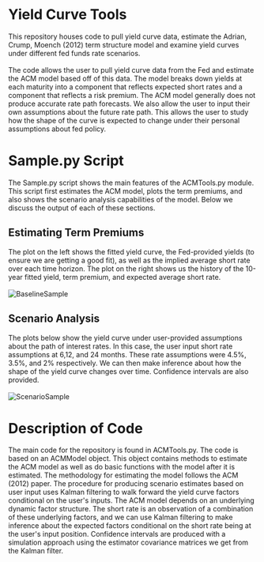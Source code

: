 # Yield Curve Tools
This repository houses code to pull yield curve data, estimate the Adrian, Crump, Moench (2012) term structure model and examine yield curves under different fed funds rate scenarios. \
\
The code allows the user to pull yield curve data from the Fed and estimate the ACM model based off of this data. The model breaks down yields at each maturity into a component that reflects expected short rates and a component that reflects a risk premium. The ACM model generally does not produce accurate rate path forecasts. We also allow the user to input their own assumptions about the future rate path. This allows the user to study how the shape of the curve is expected to change under their personal assumptions about fed policy.
# Sample.py Script
The Sample.py script shows the main features of the ACMTools.py module. This script first estimates the ACM model, plots the term premiums, and also shows the scenario analysis capabilities of the model. Below we discuss the output of each of these sections.
## Estimating Term Premiums
The plot on the left shows the fitted yield curve, the Fed-provided yields (to ensure we are getting a good fit), as well as the implied average short rate over each time horizon. The plot on the right shows us the history of the 10-year fitted yield, term premium, and expected average short rate.\
\
![BaselineSample](https://github.com/user-attachments/assets/90af3f39-ba99-438a-806b-4c1ca4eff5df)

## Scenario Analysis
The plots below show the yield curve under user-provided assumptions about the path of interest rates. In this case, the user input short rate assumptions at 6,12, and 24 months. These rate assumptions were 4.5%, 3.5%, and 2% respectively. We can then make inference about how the shape of the yield curve changes over time. Confidence intervals are also provided.\
\
![ScenarioSample](https://github.com/user-attachments/assets/535a3613-f608-4c95-abde-acae44c8a1cc)

# Description of Code
The main code for the repository is found in ACMTools.py. The code is based on an ACMModel object. This object contains methods to estimate the ACM model as well as do basic functions with the model after it is estimated. The methodology for estimating the model follows the ACM (2012) paper. The procedure for producing scenario estimates based on user input uses Kalman filtering to walk forward the yield curve factors conditional on the user's inputs. The ACM model depends on an underlying dynamic factor structure. The short rate is an observation of a combination of these underlying factors, and we can use Kalman filtering to make inference about the expected factors conditional on the short rate being at the user's input position. Confidence intervals are produced with a simulation approach using the estimator covariance matrices we get from the Kalman filter.
